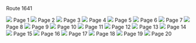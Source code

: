 Route 1641

![](file1.png) 
Page 1
![](file2.png) 
Page 2
![](file3.png) 
Page 3
![](file4.png) 
Page 4
![](file5.png) 
Page 5
![](file6.png) 
Page 6
![](file7.png) 
Page 7
![](file8.png) 
Page 8
![](file9.png) 
Page 9
![](file10.png) 
Page 10
![](file11.png) 
Page 11
![](file12.png) 
Page 12
![](file13.png) 
Page 13
![](file14.png) 
Page 14
![](file15.png) 
Page 15
![](file16.png) 
Page 16
![](file17.png) 
Page 17
![](file18.png) 
Page 18
![](file19.png) 
Page 19
![](file20.png) 
Page 20